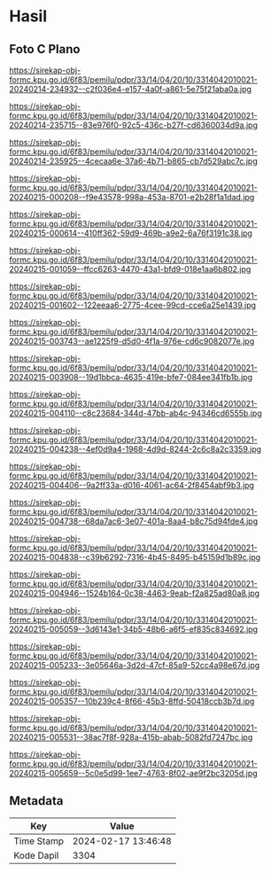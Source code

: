 # Hasil

## Foto C Plano

https://sirekap-obj-formc.kpu.go.id/6f83/pemilu/pdpr/33/14/04/20/10/3314042010021-20240214-234932--c2f036e4-e157-4a0f-a861-5e75f21aba0a.jpg

https://sirekap-obj-formc.kpu.go.id/6f83/pemilu/pdpr/33/14/04/20/10/3314042010021-20240214-235715--83e976f0-92c5-436c-b27f-cd6360034d9a.jpg

https://sirekap-obj-formc.kpu.go.id/6f83/pemilu/pdpr/33/14/04/20/10/3314042010021-20240214-235925--4cecaa6e-37a6-4b71-b865-cb7d529abc7c.jpg

https://sirekap-obj-formc.kpu.go.id/6f83/pemilu/pdpr/33/14/04/20/10/3314042010021-20240215-000208--f9e43578-998a-453a-8701-e2b28f1a1dad.jpg

https://sirekap-obj-formc.kpu.go.id/6f83/pemilu/pdpr/33/14/04/20/10/3314042010021-20240215-000614--410ff362-59d9-469b-a9e2-6a76f3191c38.jpg

https://sirekap-obj-formc.kpu.go.id/6f83/pemilu/pdpr/33/14/04/20/10/3314042010021-20240215-001059--ffcc6263-4470-43a1-bfd9-018e1aa6b802.jpg

https://sirekap-obj-formc.kpu.go.id/6f83/pemilu/pdpr/33/14/04/20/10/3314042010021-20240215-001602--122eeaa6-2775-4cee-99cd-cce6a25e1439.jpg

https://sirekap-obj-formc.kpu.go.id/6f83/pemilu/pdpr/33/14/04/20/10/3314042010021-20240215-003743--ae1225f9-d5d0-4f1a-976e-cd6c9082077e.jpg

https://sirekap-obj-formc.kpu.go.id/6f83/pemilu/pdpr/33/14/04/20/10/3314042010021-20240215-003908--19d1bbca-4635-419e-bfe7-084ee341fb1b.jpg

https://sirekap-obj-formc.kpu.go.id/6f83/pemilu/pdpr/33/14/04/20/10/3314042010021-20240215-004110--c8c23684-344d-47bb-ab4c-94346cd6555b.jpg

https://sirekap-obj-formc.kpu.go.id/6f83/pemilu/pdpr/33/14/04/20/10/3314042010021-20240215-004238--4ef0d9a4-1968-4d9d-8244-2c6c8a2c3359.jpg

https://sirekap-obj-formc.kpu.go.id/6f83/pemilu/pdpr/33/14/04/20/10/3314042010021-20240215-004406--9a2ff33a-d016-4061-ac64-2f8454abf9b3.jpg

https://sirekap-obj-formc.kpu.go.id/6f83/pemilu/pdpr/33/14/04/20/10/3314042010021-20240215-004738--68da7ac6-3e07-401a-8aa4-b8c75d94fde4.jpg

https://sirekap-obj-formc.kpu.go.id/6f83/pemilu/pdpr/33/14/04/20/10/3314042010021-20240215-004838--c39b6292-7316-4b45-8495-b45159d1b89c.jpg

https://sirekap-obj-formc.kpu.go.id/6f83/pemilu/pdpr/33/14/04/20/10/3314042010021-20240215-004946--1524b164-0c38-4463-9eab-f2a825ad80a8.jpg

https://sirekap-obj-formc.kpu.go.id/6f83/pemilu/pdpr/33/14/04/20/10/3314042010021-20240215-005059--3d6143e1-34b5-48b6-a6f5-ef835c834692.jpg

https://sirekap-obj-formc.kpu.go.id/6f83/pemilu/pdpr/33/14/04/20/10/3314042010021-20240215-005233--3e05646a-3d2d-47cf-85a9-52cc4a98e67d.jpg

https://sirekap-obj-formc.kpu.go.id/6f83/pemilu/pdpr/33/14/04/20/10/3314042010021-20240215-005357--10b239c4-8f66-45b3-8ffd-50418ccb3b7d.jpg

https://sirekap-obj-formc.kpu.go.id/6f83/pemilu/pdpr/33/14/04/20/10/3314042010021-20240215-005531--38ac7f8f-928a-415b-abab-5082fd7247bc.jpg

https://sirekap-obj-formc.kpu.go.id/6f83/pemilu/pdpr/33/14/04/20/10/3314042010021-20240215-005659--5c0e5d99-1ee7-4763-8f02-ae9f2bc3205d.jpg


## Metadata

| Key        | Value               |
| ---------- | ------------------- |
| Time Stamp | 2024-02-17 13:46:48 |
| Kode Dapil | 3304                |



